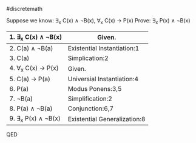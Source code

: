 #discretemath 

Suppose we know: ∃<sub>x</sub> C(x) ∧ ¬B(x), ∀<sub>x</sub> C(x) → P(x)
Prove: ∃<sub>x</sub> P(x) ∧ ¬B(x)

| 1. ∃<sub>x</sub> C(x) ∧ ¬B(x) | Given. |
|-|-|
| 2. C(a) ∧ ¬B(a) | Existential Instantiation:1 |
| 3. C(a) | Simplication:2 |
| 4. ∀<sub>x</sub> C(x) → P(x) | Given. |
| 5. C(a) → P(a) | Universial Instantiation:4 |
| 6. P(a) | Modus Ponens:3,5 |
| 7. ¬B(a) | Simplification:2 |
| 8. P(a) ∧ ¬B(a) | Conjunction:6,7 |
| 9. ∃<sub>x</sub> P(x) ∧ ¬B(x) | Existential Generalization:8 |

QED
